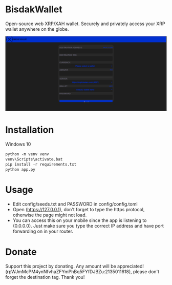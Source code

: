 # BisdakWallet
Open-source web XRP/XAH wallet. Securely and privately access your XRP wallet anywhere on the globe.

<img src="https://github.com/lilmond/BisdakWallet/blob/main/static/img/wallet_preview3.png?raw=true"/>

# Installation
Windows 10
```
python -m venv venv
venv\Scripts\activate.bat
pip install -r requirements.txt
python app.py
```

# Usage
- Edit config/seeds.txt and PASSWORD in config/config.toml
- Open (https://127.0.0.1), don't forget to type the https protocol, otherwise the page might not load.
- You can access this on your mobile since the app is listening to (0.0.0.0). Just make sure you type the correct IP address and have port forwarding on in your router.

# Donate
Support this project by donating. Any amount will be appreciated! (rpWJmMcPM4ynNfvhaZFYmPhBq5FYfDJBZu:2135011618), please don't forget the destination tag. Thank you!
